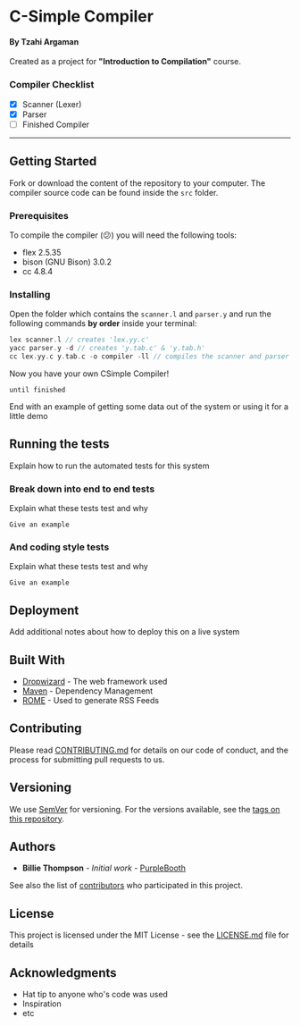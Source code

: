 # C-Simple Compiler
#### By Tzahi Argaman

Created as a project for **"Introduction to Compilation"** course.

### Compiler Checklist

- [x] Scanner (Lexer)
- [x] Parser
- [ ] Finished Compiler

---

## Getting Started

Fork or download the content of the repository to your computer.
The compiler source code can be found inside the `src` folder.

### Prerequisites

To compile the compiler (:confused:) you will need the following tools:
+ flex 2.5.35
+ bison (GNU Bison) 3.0.2
+ cc 4.8.4

### Installing

Open the folder which contains the `scanner.l` and `parser.y` and run the following commands **by order** inside your terminal:

``` c
lex scanner.l // creates 'lex.yy.c'
yacc parser.y -d // creates 'y.tab.c' & 'y.tab.h'
cc lex.yy.c y.tab.c -o compiler -ll // compiles the scanner and parser into `compiler`

```

Now you have your own CSimple Compiler!

```
until finished
```

End with an example of getting some data out of the system or using it for a little demo

## Running the tests

Explain how to run the automated tests for this system

### Break down into end to end tests

Explain what these tests test and why

```
Give an example
```

### And coding style tests

Explain what these tests test and why

```
Give an example
```

## Deployment

Add additional notes about how to deploy this on a live system

## Built With

* [Dropwizard](http://www.dropwizard.io/1.0.2/docs/) - The web framework used
* [Maven](https://maven.apache.org/) - Dependency Management
* [ROME](https://rometools.github.io/rome/) - Used to generate RSS Feeds

## Contributing

Please read [CONTRIBUTING.md](https://gist.github.com/PurpleBooth/b24679402957c63ec426) for details on our code of conduct, and the process for submitting pull requests to us.

## Versioning

We use [SemVer](http://semver.org/) for versioning. For the versions available, see the [tags on this repository](https://github.com/your/project/tags).

## Authors

* **Billie Thompson** - *Initial work* - [PurpleBooth](https://github.com/PurpleBooth)

See also the list of [contributors](https://github.com/your/project/contributors) who participated in this project.

## License

This project is licensed under the MIT License - see the [LICENSE.md](LICENSE.md) file for details

## Acknowledgments

* Hat tip to anyone who's code was used
* Inspiration
* etc
